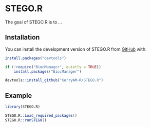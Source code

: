 
<!-- README.md is generated from README.Rmd. Please edit that file -->

# STEGO.R

<!-- badges: start -->
<!-- badges: end -->

The goal of STEGO.R is to …

## Installation

You can install the development version of STEGO.R from
[GitHub](https://github.com/KerryAM-R/STEGO.R) with:

``` r
install.packages("devtools")

if (!require("BiocManager", quietly = TRUE))
    install.packages("BiocManager")

devtools::install_github("KerryAM-R/STEGO.R")
```

## Example

``` r
library(STEGO.R)

STEGO.R::Load_required_packages()
STEGO.R::runSTEGO()

```
